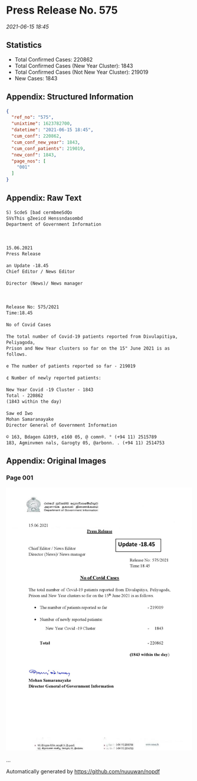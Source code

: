 
# Press Release No. 575
*2021-06-15 18:45*
## Statistics
* Total Confirmed Cases: 220862
* Total Confirmed Cases (New Year Cluster): 1843
* Total Confirmed Cases (Not New Year Cluster): 219019
* New Cases: 1843




## Appendix: Structured Information
```json
{
  "ref_no": "575",
  "unixtime": 1623782700,
  "datetime": "2021-06-15 18:45",
  "cum_conf": 220862,
  "cum_conf_new_year": 1843,
  "cum_conf_patients": 219019,
  "new_conf": 1843,
  "page_nos": [
    "001"
  ]
}
```

## Appendix: Raw Text
```text
S) ScdeS [bad cermbmeSdQo
SVsThis gZeeicd Henssndasombd
Department of Government Information

 

15.06.2021
Press Release

an Update -18.45
Chief Editor / News Editor

Director (News)/ News manager

 

Release No: 575/2021
Time:18.45

No of Covid Cases

The total number of Covid-19 patients reported from Divulapitiya, Peliyagoda,
Prison and New Year clusters so far on the 15" June 2021 is as follows.

e The number of patients reported so far - 219019

¢ Number of newly reported patients:

New Year Covid -19 Cluster - 1843
Total - 220862
(1843 within the day)

Saw ed Iwo
Mohan Samaranayake
Director General of Government Information

© 163, Bdagen &10t9, e160 05, @ comn®. ° (+94 11) 2515789
183, Agminvmen nals, Garogty 05, @arbonn. . (+94 11) 2514753

```

## Appendix: Original Images

### Page 001

![page_no](https://raw.githubusercontent.com/nuuuwan/nopdf_data/main/nopdf.dgigovlk.ref575.page001.jpeg)
        

...

Automatically generated by https://github.com/nuuuwan/nopdf

    
    
